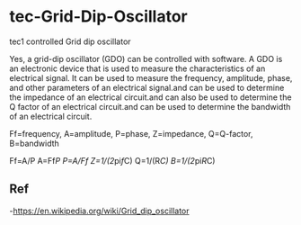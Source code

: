 # tec-Grid-Dip-Oscillator
tec1 controlled Grid dip oscillator

Yes, a grid-dip oscillator (GDO) can be controlled with software. A GDO is an electronic device that is used to measure the characteristics of an electrical signal. It can be used to measure the frequency, amplitude, phase, and other parameters of an electrical signal.and can be used to determine the impedance of an electrical circuit.and can also be used to determine the Q factor of an electrical circuit.and can be used to determine the bandwidth of an electrical circuit.  

Ff=frequency, A=amplitude, P=phase, Z=impedance, Q=Q-factor, B=bandwidth 

Ff=A/P 
A=Ff*P 
P=A/Ff 
Z=1/(2*pi*f*C) 
Q=1/(R*C) 
B=1/(2*pi*R*C)

 





## Ref
-https://en.wikipedia.org/wiki/Grid_dip_oscillator
